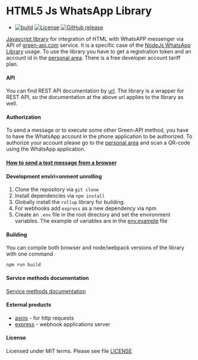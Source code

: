 # HTML5 Js WhatsApp Library
* [![build](https://github.com/green-api/whatsapp-api-client/workflows/build_library/badge.svg)](https://github.com/green-api/whatsapp-api-client/actions/workflows/build_library.yml)
[![License](https://img.shields.io/badge/License-MIT-yellow.svg)](https://github.com/green-api/whatsapp-api-client/blob/master/LICENSE)
[![GitHub release](https://img.shields.io/github/v/release/green-api/whatsapp-api-client.svg)](https://github.com/green-api/whatsapp-api-client/releases)

[Javascript library](https://github.com/green-api/whatsapp-api-client-js) for integration of HTML with WhatsAPP messenger via API of [green-api.com](https://green-api.com) service. It is a specific case of the [NodeJs WhatsApp Library](../nodejs/index.md) usage. To use the library you have to get a registration token and an account id in the [personal area](https://console.green-api.com). There is a free developer account tariff plan.

#### API

You can find REST API documentation by [url](https://green-api.com/docs/api/). The library is a wrapper for REST API, so the documentation at the above url applies to the library as well.

#### Authorization 

To send a message or to execute some other Green-API method, you have to have the WhatsApp account in the phone application to be authorized. To authorize your account please go to the [personal area](https://console.green-api.com) and scan a QR-code using the WhatsApp application.

#### [How to send a text message from a browser](sendmessage.md)

#### Development enviri=onment unrolling

1. Clone the repository via ``git clone``
2. Install dependencies via ``npm install``
3. Globally install the ``rollup`` library for building.
4. For webhooks add `express` as a new dependency via npm
5. Create an `.env` file in the root directory and set the environment variables. The example of variables are in the [env.example](https://github.com/green-api/whatsapp-api-client-js/blob/master/env.example) file

#### Building
You can compile both browser and node/webpack versions of the library with one command
```
npm run build
```
#### Service methods documentation

[Service methods documentation](https://green-api.com/docs/api/)

#### External products

* [axios](https://github.com/axios/axios) - for http requests
* [express](https://www.npmjs.com/package/express) - webhook applications server

#### License

Licensed under MIT terms. Please see file [LICENSE](https://github.com/green-api/whatsapp-api-client-python/blob/master/LICENSE)
